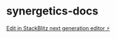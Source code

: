 # synergetics-docs

[Edit in StackBlitz next generation editor ⚡️](https://stackblitz.com/~/github.com/jintoppy/synergetics-docs)